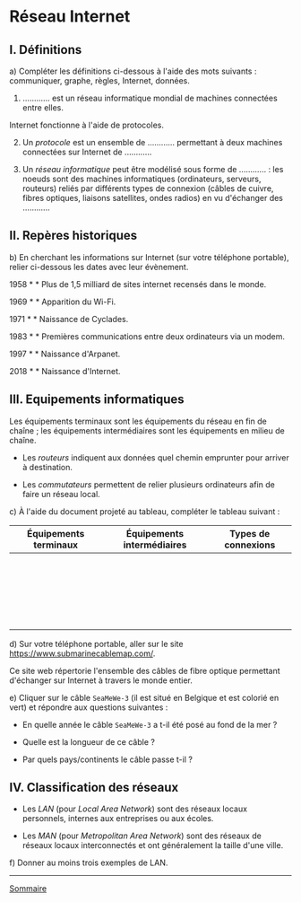 # Réseau Internet

## I. Définitions 

a) Compléter les définitions ci-dessous à l'aide des mots suivants : communiquer, graphe, règles, Internet, données.

1) ............ est un réseau informatique mondial de machines connectées entre elles.

Internet fonctionne à l'aide de protocoles.

2) Un *protocole* est un ensemble de ............ permettant à deux machines connectées sur Internet de ............

3) Un *réseau informatique* peut être modélisé sous forme de ............ : les noeuds sont des machines informatiques (ordinateurs, serveurs, routeurs) reliés par différents types de connexion (câbles de cuivre, fibres optiques, liaisons satellites, ondes radios) en vu d'échanger des ............

## II. Repères historiques

b) En cherchant les informations sur Internet (sur votre téléphone portable), relier ci-dessous les dates avec leur évènement.

1958 *               * Plus de 1,5 milliard de sites internet recensés dans le monde.

1969 *               * Apparition du Wi-Fi.

1971 *               * Naissance de Cyclades.

1983 *               * Premières communications entre deux ordinateurs via un modem.

1997 *               * Naissance d'Arpanet.

2018 *               * Naissance d'Internet.

## III. Equipements informatiques

Les équipements terminaux sont les équipements du réseau en fin de chaîne ; les équipements intermédiaires sont les équipements en milieu de chaîne.

- Les *routeurs* indiquent aux données quel chemin emprunter pour arriver à destination. 

- Les *commutateurs* permettent de relier plusieurs ordinateurs afin de faire un réseau local.

c) À l'aide du document projeté au tableau, compléter le tableau suivant :

| Équipements terminaux | Équipements intermédiaires | Types de connexions |
| :---: | :---: | :---: |
| | | |
| | | |
| | | |
| | | |
| | | |
| | | |

d) Sur votre téléphone portable, aller sur le site https://www.submarinecablemap.com/.

Ce site web répertorie l'ensemble des câbles de fibre optique permettant d'échanger sur Internet à travers le monde entier.

e) Cliquer sur le câble `SeaMeWe-3` (il est situé en Belgique et est colorié en vert) et répondre aux questions suivantes :

- En quelle année le câble `SeaMeWe-3` a t-il été posé au fond de la mer ?

- Quelle est la longueur de ce câble ?

- Par quels pays/continents le câble passe t-il ?

## IV. Classification des réseaux

- Les *LAN* (pour *Local Area Network*) sont des réseaux locaux personnels, internes aux entreprises ou aux écoles.

- Les *MAN* (pour *Metropolitan Area Network*) sont des réseaux de réseaux locaux interconnectés et ont généralement la taille d'une ville.

f) Donner au moins trois exemples de LAN.
_______________

[Sommaire](./../README.md)